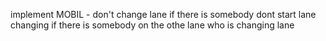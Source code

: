 implement MOBIL - don't change lane if there is somebody
dont start lane changing if there is somebody on the othe lane who is changing lane
